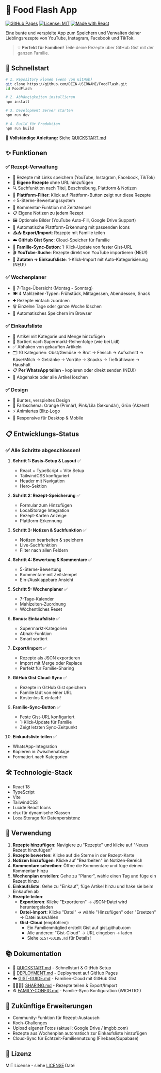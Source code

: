 # 🍳 Food Flash App

[![GitHub Pages](https://img.shields.io/badge/demo-online-brightgreen)](https://github.com/DEIN-USERNAME/FoodFlash)
[![License: MIT](https://img.shields.io/badge/License-MIT-yellow.svg)](./LICENSE)
[![Made with React](https://img.shields.io/badge/Made%20with-React-61dafb)](https://reactjs.org/)

Eine bunte und verspielte App zum Speichern und Verwalten deiner Lieblingsrezepte von YouTube, Instagram, Facebook und TikTok.

> 💡 **Perfekt für Familien!** Teile deine Rezepte über GitHub Gist mit der ganzen Familie.

## 🚀 Schnellstart

```bash
# 1. Repository klonen (wenn von GitHub)
git clone https://github.com/DEIN-USERNAME/FoodFlash.git
cd FoodFlash

# 2. Abhängigkeiten installieren
npm install

# 3. Development Server starten
npm run dev

# 4. Build für Produktion
npm run build
```

📖 **Vollständige Anleitung:** Siehe [QUICKSTART.md](./QUICKSTART.md)

## ✨ Funktionen

### ✅ Rezept-Verwaltung
- 📝 Rezepte mit Links speichern (YouTube, Instagram, Facebook, TikTok)
- 📖 **Eigene Rezepte** ohne URL hinzufügen
- 🔍 Suchfunktion nach Titel, Beschreibung, Plattform & Notizen
- 🎯 **Plattform-Filter**: Klick auf Plattform-Button zeigt nur diese Rezepte
- ⭐ 5-Sterne-Bewertungssystem
- 💬 Kommentar-Funktion mit Zeitstempel
- 📋 Eigene Notizen zu jedem Rezept
- 🖼️ Optionale Bilder (YouTube Auto-Fill, Google Drive Support)
- 🎨 Automatische Plattform-Erkennung mit passenden Icons
- 📤📥 **Export/Import**: Rezepte mit Familie teilen
- ☁️ **GitHub Gist Sync**: Cloud-Speicher für Familie
- 🔄 **Familie-Sync-Button**: 1-Klick-Update von fester Gist-URL
- 🎬 **YouTube-Suche**: Rezepte direkt von YouTube importieren (NEU!)
- 🥕 **Zutaten → Einkaufsliste**: 1-Klick-Import mit Auto-Kategorisierung (NEU!)

### ✅ Wochenplaner
- 📅 7-Tage-Übersicht (Montag - Sonntag)
- 🍽️ 4 Mahlzeiten-Typen: Frühstück, Mittagessen, Abendessen, Snack
- ➕ Rezepte einfach zuordnen
- 🗑️ Einzelne Tage oder ganze Woche löschen
- 💾 Automatisches Speichern im Browser

### ✅ Einkaufsliste
- 🛒 Artikel mit Kategorie und Menge hinzufügen
- 🏪 Sortiert nach Supermarkt-Reihenfolge (wie bei Lidl)
- ✅ Abhaken von gekauften Artikeln
- 🗂️ 10 Kategorien: Obst/Gemüse → Brot → Fleisch → Aufschnitt → Käse/Milch → Getränke → Vorräte → Snacks → Tiefkühlware → Haushalt
- 📋 **Per WhatsApp teilen** - kopieren oder direkt senden (NEU!)
- 🧹 Abgehakte oder alle Artikel löschen

### ✅ Design
- 🎨 Buntes, verspieltes Design
- 🌈 Farbschema: Orange (Primär), Pink/Lila (Sekundär), Grün (Akzent)
- ⚡ Animiertes Blitz-Logo
- 📱 Responsive für Desktop & Mobile

## 📋 Entwicklungs-Status

### ✅ Alle Schritte abgeschlossen!

1. **Schritt 1: Basis-Setup & Layout** ✅
   - React + TypeScript + Vite Setup
   - TailwindCSS konfiguriert
   - Header mit Navigation
   - Hero-Sektion

2. **Schritt 2: Rezept-Speicherung** ✅
   - Formular zum Hinzufügen
   - LocalStorage Integration
   - Rezept-Karten Anzeige
   - Plattform-Erkennung

3. **Schritt 3: Notizen & Suchfunktion** ✅
   - Notizen bearbeiten & speichern
   - Live-Suchfunktion
   - Filter nach allen Feldern

4. **Schritt 4: Bewertung & Kommentare** ✅
   - 5-Sterne-Bewertung
   - Kommentare mit Zeitstempel
   - Ein-/Ausklappbare Ansicht

5. **Schritt 5: Wochenplaner** ✅
   - 7-Tage-Kalender
   - Mahlzeiten-Zuordnung
   - Wöchentliches Reset

6. **Bonus: Einkaufsliste** ✅
   - Supermarkt-Kategorien
   - Abhak-Funktion
   - Smart sortiert

7. **Export/Import** ✅
   - Rezepte als JSON exportieren
   - Import mit Merge oder Replace
   - Perfekt für Familie-Sharing

8. **GitHub Gist Cloud-Sync** ✅
   - Rezepte in GitHub Gist speichern
   - Familie lädt von einer URL
   - Kostenlos & einfach!

9. **Familie-Sync-Button** ✅
   - Feste Gist-URL konfiguriert
   - 1-Klick-Update für Familie
   - Zeigt letzten Sync-Zeitpunkt

10. **Einkaufsliste teilen** ✅
   - WhatsApp-Integration
   - Kopieren in Zwischenablage
   - Formatiert nach Kategorien

## 🛠️ Technologie-Stack

- React 18
- TypeScript
- Vite
- TailwindCSS
- Lucide React Icons
- clsx für dynamische Klassen
- LocalStorage für Datenpersistenz

## 📱 Verwendung

1. **Rezepte hinzufügen**: Navigiere zu "Rezepte" und klicke auf "Neues Rezept hinzufügen"
2. **Rezepte bewerten**: Klicke auf die Sterne in der Rezept-Karte
3. **Notizen hinzufügen**: Klicke auf "Bearbeiten" im Notizen-Bereich
4. **Kommentare schreiben**: Öffne die Kommentare und füge deinen Kommentar hinzu
5. **Wochenplan erstellen**: Gehe zu "Planer", wähle einen Tag und füge ein Rezept hinzu
6. **Einkaufsliste**: Gehe zu "Einkauf", füge Artikel hinzu und hake sie beim Einkaufen ab
7. **Rezepte teilen**: 
   - **Exportieren**: Klicke "Exportieren" → JSON-Datei wird heruntergeladen
   - **Datei-Import**: Klicke "Datei" → wähle "Hinzufügen" oder "Ersetzen" → Datei auswählen
   - **Gist-Cloud** (empfohlen): 
     - Ein Familienmitglied erstellt Gist auf gist.github.com
     - Alle anderen: "Gist-Cloud" → URL eingeben → laden
     - Siehe `GIST-GUIDE.md` für Details!

## 📚 Dokumentation

- 📖 [QUICKSTART.md](./QUICKSTART.md) - Schnellstart & GitHub Setup
- 🚀 [DEPLOYMENT.md](./DEPLOYMENT.md) - Deployment auf GitHub Pages
- ☁️ [GIST-GUIDE.md](./GIST-GUIDE.md) - Familien-Cloud mit GitHub Gist
- 👨‍👩‍👧‍👦 [SHARING.md](./SHARING.md) - Rezepte teilen & Export/Import
- ⚙️ [FAMILY-CONFIG.md](./FAMILY-CONFIG.md) - Familie-Sync Konfiguration (WICHTIG!)

## 🎯 Zukünftige Erweiterungen

- Community-Funktion für Rezept-Austausch
- Koch-Challenges
- Upload eigener Fotos (aktuell: Google Drive / imgbb.com)
- Rezepte aus Wochenplan automatisch zur Einkaufsliste hinzufügen
- Cloud-Sync für Echtzeit-Familiennutzung (Firebase/Supabase)

## 📄 Lizenz

MIT License - siehe [LICENSE](./LICENSE) Datei

